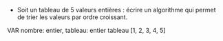 - Soit un tableau de 5 valeurs entières : écrire un algorithme qui permet de trier les valeurs par ordre croissant.


VAR nombre: entier, tableau: entier
tableau [1, 2, 3, 4, 5]